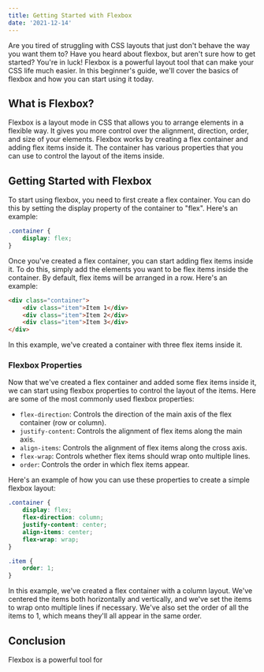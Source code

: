 ```yaml
---
title: Getting Started with Flexbox
date: '2021-12-14'
---
```


Are you tired of struggling with CSS layouts that just don't behave the way you want them to? Have you heard about flexbox, but aren't sure how to get started? You're in luck! Flexbox is a powerful layout tool that can make your CSS life much easier. In this beginner's guide, we'll cover the basics of flexbox and how you can start using it today.

## What is Flexbox?

Flexbox is a layout mode in CSS that allows you to arrange elements in a flexible way. It gives you more control over the alignment, direction, order, and size of your elements. Flexbox works by creating a flex container and adding flex items inside it. The container has various properties that you can use to control the layout of the items inside.

## Getting Started with Flexbox

To start using flexbox, you need to first create a flex container. You can do this by setting the display property of the container to "flex". Here's an example:

```css
.container {
	display: flex;
}
```

Once you've created a flex container, you can start adding flex items inside it. To do this, simply add the elements you want to be flex items inside the container. By default, flex items will be arranged in a row. Here's an example:

```html
<div class="container">
	<div class="item">Item 1</div>
	<div class="item">Item 2</div>
	<div class="item">Item 3</div>
</div>
```

In this example, we've created a container with three flex items inside it.

### Flexbox Properties

Now that we've created a flex container and added some flex items inside it, we can start using flexbox properties to control the layout of the items. Here are some of the most commonly used flexbox properties:

- `flex-direction`: Controls the direction of the main axis of the flex container (row or column).
- `justify-content`: Controls the alignment of flex items along the main axis.
- `align-items`: Controls the alignment of flex items along the cross axis.
- `flex-wrap`: Controls whether flex items should wrap onto multiple lines.
- `order`: Controls the order in which flex items appear.

Here's an example of how you can use these properties to create a simple flexbox layout:

```css
.container {
	display: flex;
	flex-direction: column;
	justify-content: center;
	align-items: center;
	flex-wrap: wrap;
}

.item {
	order: 1;
}
```

In this example, we've created a flex container with a column layout. We've centered the items both horizontally and vertically, and we've set the items to wrap onto multiple lines if necessary. We've also set the order of all the items to 1, which means they'll all appear in the same order.

## Conclusion

Flexbox is a powerful tool for
